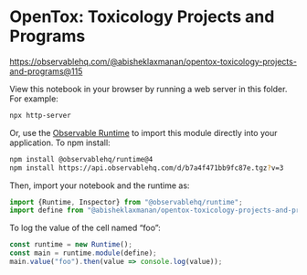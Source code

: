 # OpenTox: Toxicology Projects and Programs

https://observablehq.com/@abisheklaxmanan/opentox-toxicology-projects-and-programs@115

View this notebook in your browser by running a web server in this folder. For
example:

~~~sh
npx http-server
~~~

Or, use the [Observable Runtime](https://github.com/observablehq/runtime) to
import this module directly into your application. To npm install:

~~~sh
npm install @observablehq/runtime@4
npm install https://api.observablehq.com/d/b7a4f471bb9fc87e.tgz?v=3
~~~

Then, import your notebook and the runtime as:

~~~js
import {Runtime, Inspector} from "@observablehq/runtime";
import define from "@abisheklaxmanan/opentox-toxicology-projects-and-programs";
~~~

To log the value of the cell named “foo”:

~~~js
const runtime = new Runtime();
const main = runtime.module(define);
main.value("foo").then(value => console.log(value));
~~~
